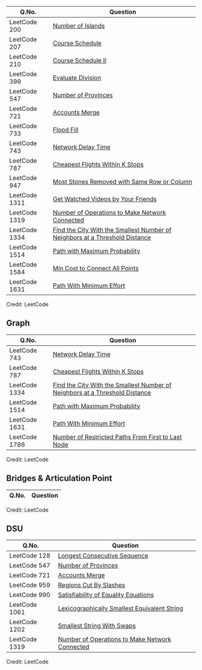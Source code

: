 | Q.No. | Question |
| --- | --- |
| LeetCode 200 | [Number of Islands](https://grid47.xyz/leetcode/solution-200-number-of-islands/) |
| LeetCode 207 | [Course Schedule](https://grid47.xyz/leetcode/solution-207-course-schedule/) |
| LeetCode 210 | [Course Schedule II](https://grid47.xyz/leetcode/solution-210-course-schedule-ii/) |
| LeetCode 399 | [Evaluate Division](https://grid47.xyz/leetcode/solution-399-evaluate-division/) |
| LeetCode 547 | [Number of Provinces](https://grid47.xyz/leetcode/solution-547-number-of-provinces/) |
| LeetCode 721 | [Accounts Merge](https://grid47.xyz/leetcode/solution-721-accounts-merge/) |
| LeetCode 733 | [Flood Fill](https://grid47.xyz/leetcode/solution-733-flood-fill/) |
| LeetCode 743 | [Network Delay Time](https://grid47.xyz/leetcode/solution-743-network-delay-time/) |
| LeetCode 787 | [Cheapest Flights Within K Stops](https://grid47.xyz/leetcode/solution-787-cheapest-flights-within-k-stops/) |
| LeetCode 947 | [Most Stones Removed with Same Row or Column](https://grid47.xyz/leetcode/solution-947-most-stones-removed-with-same-row-or-column/) |
| LeetCode 1311 | [Get Watched Videos by Your Friends](https://grid47.xyz/leetcode/solution-1311-get-watched-videos-by-your-friends/) |
| LeetCode 1319 | [Number of Operations to Make Network Connected](https://grid47.xyz/leetcode/solution-1319-number-of-operations-to-make-network-connected/) |
| LeetCode 1334 | [Find the City With the Smallest Number of Neighbors at a Threshold Distance](https://grid47.xyz/leetcode/solution-1334-find-the-city-with-the-smallest-number-of-neighbors-at-a-threshold-distance/) |
| LeetCode 1514 | [Path with Maximum Probability](https://grid47.xyz/leetcode/solution-1514-path-with-maximum-probability/) |
| LeetCode 1584 | [Min Cost to Connect All Points](https://grid47.xyz/leetcode/solution-1584-min-cost-to-connect-all-points/) |
| LeetCode 1631 | [Path With Minimum Effort](https://grid47.xyz/leetcode/solution-1631-path-with-minimum-effort/) |

Credit: LeetCode

## Graph

| Q.No. | Question |
| --- | --- |
| LeetCode 743 | [Network Delay Time](https://grid47.xyz/leetcode/solution-743-network-delay-time/) |
| LeetCode 787 | [Cheapest Flights Within K Stops](https://grid47.xyz/leetcode/solution-787-cheapest-flights-within-k-stops/) |
| LeetCode 1334 | [Find the City With the Smallest Number of Neighbors at a Threshold Distance](https://grid47.xyz/leetcode/solution-1334-find-the-city-with-the-smallest-number-of-neighbors-at-a-threshold-distance/) |
| LeetCode 1514 | [Path with Maximum Probability](https://grid47.xyz/leetcode/solution-1514-path-with-maximum-probability/) |
| LeetCode 1631 | [Path With Minimum Effort](https://grid47.xyz/leetcode/solution-1631-path-with-minimum-effort/) |
| LeetCode 1786 | [Number of Restricted Paths From First to Last Node](https://grid47.xyz/leetcode/solution-1786-number-of-restricted-paths-from-first-to-last-node/) |

Credit: LeetCode

## Bridges & Articulation Point

| Q.No. | Question |
| --- | --- |

Credit: LeetCode

## DSU

| Q.No. | Question |
| --- | --- |
| LeetCode 128 | [Longest Consecutive Sequence](https://grid47.xyz/leetcode/solution-128-longest-consecutive-sequence/) |
| LeetCode 547 | [Number of Provinces](https://grid47.xyz/leetcode/solution-547-number-of-provinces/) |
| LeetCode 721 | [Accounts Merge](https://grid47.xyz/leetcode/solution-721-accounts-merge/) |
| LeetCode 959 | [Regions Cut By Slashes](https://grid47.xyz/leetcode/solution-959-regions-cut-by-slashes/) |
| LeetCode 990 | [Satisfiability of Equality Equations](https://grid47.xyz/leetcode/solution-990-satisfiability-of-equality-equations/) |
| LeetCode 1061 | [Lexicographically Smallest Equivalent String](https://grid47.xyz/leetcode/solution-1061-lexicographically-smallest-equivalent-string/) |
| LeetCode 1202 | [Smallest String With Swaps](https://grid47.xyz/leetcode/solution-1202-smallest-string-with-swaps/) |
| LeetCode 1319 | [Number of Operations to Make Network Connected](https://grid47.xyz/leetcode/solution-1319-number-of-operations-to-make-network-connected/) |

Credit: LeetCode

